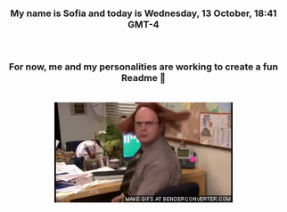 


<div align="center">
<h3 >My name is Sofia and today is Wednesday, 13 October, 18:41 GMT-4</h3><br>
<h3 >For now, me and my personalities are working to create a fun Readme 👋
</h3><br>
<img src='img/dwight.gif' alt='working...'/>
</div>
